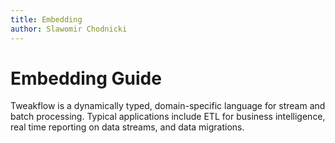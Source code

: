 ```yaml
---
title: Embedding
author: Slawomir Chodnicki
---
```


# Embedding Guide

Tweakflow is a dynamically typed, domain-specific language for stream and batch processing. Typical applications include ETL for business intelligence, real time reporting on data streams, and data migrations.
